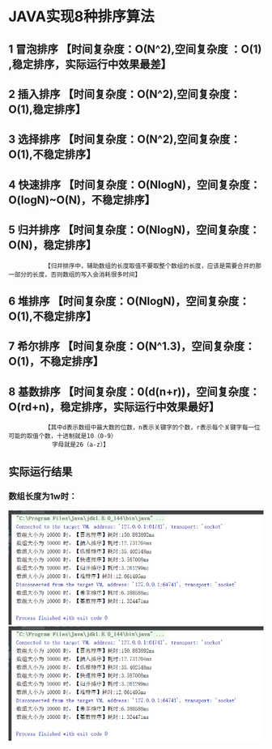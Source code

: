# JAVA实现8种排序算法
## 1 冒泡排序 【时间复杂度：O(N^2),空间复杂度 ：O(1) ,稳定排序，实际运行中效果最差】
## 2 插入排序 【时间复杂度：O(N^2),空间复杂度：O(1),稳定排序】
## 3 选择排序 【时间复杂度：O(N^2),空间复杂度：O(1),不稳定排序】
## 4 快速排序 【时间复杂度：O(NlogN)，空间复杂度：O(logN)~O(N)，不稳定排序】
## 5 归并排序 【时间复杂度：O(NlogN)，空间复杂度：O(N)，稳定排序】
              【归并排序中，辅助数组的长度取值不要取整个数组的长度，应该是需要合并的那一部分的长度，否则数组的写入会消耗很多时间】
## 6 堆排序   【时间复杂度：O(NlogN)，空间复杂度：O(1),不稳定排序】
## 7 希尔排序 【时间复杂度：O(N^1.3)，空间复杂度：O(1)，不稳定排序】
## 8 基数排序 【时间复杂度：0(d(n+r))，空间复杂度：O(rd+n)，稳定排序，实际运行中效果最好】
              【其中d表示数组中最大数的位数，n表示关键字的个数，r表示每个关键字每一位可能的取值个数，十进制就是10（0-9）
                字母就是26（a-z）】


## 实际运行结果
### 数组长度为1w时：
![Image text](https://raw.githubusercontent.com/LiuJie6/sort/master/img/1w.png)
![image](https://github.com/LiuJie6/sort/raw/master/img/1w.png)